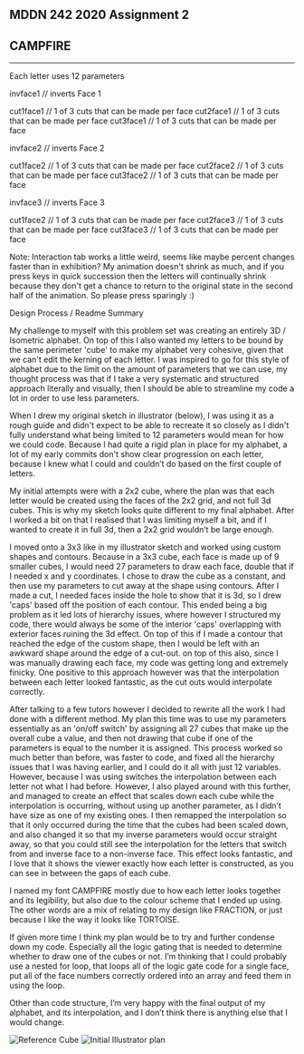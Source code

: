 ## MDDN 242 2020 Assignment 2



## CAMPFIRE
_________________________________________________________________________________

Each letter uses 12 parameters

invface1 // inverts Face 1

cut1face1 // 1 of 3 cuts that can be made per face
cut2face1 // 1 of 3 cuts that can be made per face
cut3face1 // 1 of 3 cuts that can be made per face

invface2 // inverts Face 2

cut1face2 // 1 of 3 cuts that can be made per face
cut2face2 // 1 of 3 cuts that can be made per face
cut3face2 // 1 of 3 cuts that can be made per face

invface3 // inverts Face 3

cut1face2 // 1 of 3 cuts that can be made per face
cut2face3 // 1 of 3 cuts that can be made per face
cut3face3 // 1 of 3 cuts that can be made per face

Note: Interaction tab works a little weird, seems like maybe percent changes faster than in exhibition? My animation doesn't shrink as much, and if you press keys in quick succession then the letters will continually shrink because they don't get a chance to return to the original state in the second half of the animation. So please press sparingly :)

Design Process / Readme Summary

My challenge to myself with this problem set was creating an entirely 3D / Isometric alphabet. On top of this I also wanted my letters to be bound by the same perimeter 'cube' to make my alphabet very cohesive, given that we can't edit the kerning of each letter. I was inspired to go for this style of alphabet due to the limit on the amount of parameters that we can use, my thought process was that if I take a very systematic and structured approach literally and visually, then I should be able to streamline my code a lot in order to use less parameters.

When I drew my original sketch in illustrator (below), I was using it as a rough guide and didn't expect to be able to recreate it so closely as I didn't fully understand what being limited to 12 parameters would mean for how we could code. Because I had quite a rigid plan in place for my alphabet, a lot of my early commits don't show clear progression on each letter, because I knew what I could and couldn’t do based on the first couple of letters. 

My initial attempts were with a 2x2 cube, where the plan was that each letter would be created using the faces of the 2x2 grid, and not full 3d cubes. This is why my sketch looks quite different to my final alphabet. After I worked a bit on that I realised that I was limiting myself a bit, and if I wanted to create it in full 3d, then a 2x2 grid wouldn’t be large enough.

I moved onto a 3x3 like in my illustrator sketch and worked using custom shapes and contours. Because in a 3x3 cube, each face is made up of 9 smaller cubes, I would need 27 parameters to draw each face, double that if I needed x and y coordinates. I chose to draw the cube as a constant, and then use my parameters to cut away at the shape using contours. After I made a cut, I needed faces inside the hole to show that it is 3d, so I drew 'caps' based off the position of each contour. This ended being a big problem as it led lots of hierarchy issues, where however I structured my code, there would always be some of the interior 'caps' overlapping with exterior faces ruining the 3d effect. On top of this if I made a contour that reached the edge of the custom shape, then I would be left with an awkward shape around the edge of a cut-out. on top of this also, since I was manually drawing each face, my code was getting long and extremely finicky. One positive to this approach however was that the interpolation between each letter looked fantastic, as the cut outs would interpolate correctly.

After talking to a few tutors however I decided to rewrite all the work I had done with a different method. My plan this time was to use my parameters essentially as an 'on/off switch' by assigning all 27 cubes that make up the overall cube a value, and then not drawing that cube if one of the parameters is equal to the number it is assigned. This process worked so much better than before, was faster to code, and fixed all the hierarchy issues that I was having earlier, and I could do it all with just 12 variables. However, because I was using switches the interpolation between each letter not what I had before. However, I also played around with this further, and managed to create an effect that scales down each cube while the interpolation is occurring, without using up another parameter, as I didn’t have size as one of my existing ones. I then remapped the interpolation so that it only occurred during the time that the cubes had been scaled down, and also changed it so that my inverse parameters would occur straight away, so that you could still see the interpolation for the letters that switch from and inverse face to a non-inverse face. This effect looks fantastic, and I love that it shows the viewer exactly how each letter is constructed, as you can see in between the gaps of each cube.

I named my font CAMPFIRE mostly due to how each letter looks together and its legibility, but also due to the colour scheme that I ended up using. The other words are a mix of relating to my design like FRACTION, or just because I like the way it looks like TORTOISE.

If given more time I think my plan would be to try and further condense down my code. Especially all the logic gating that is needed to determine whether to draw one of the cubes or not. I’m thinking that I could probably use a nested for loop, that loops all of the logic gate code for a single face, put all of the face numbers correctly ordered into an array and feed them in using the loop.

Other than code structure, I’m very happy with the final output of my alphabet, and its interpolation, and I don’t think there is anything else that I would change.


![Reference Cube](https://i.imgur.com/jBsV5cI.jpg)
![Initial Illustrator plan](https://i.imgur.com/LSVnueW.png)
